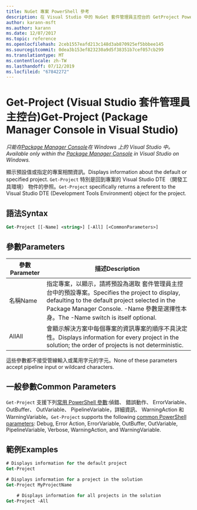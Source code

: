 ```yaml
---
title: NuGet 專案 PowerShell 參考
description: 在 Visual Studio 中的 NuGet 套件管理員主控台的 GetProject PowerShell 命令參考。
author: karann-msft
ms.author: karann
ms.date: 12/07/2017
ms.topic: reference
ms.openlocfilehash: 2ceb1557eafd213c148d3ab870925ef5bbbee145
ms.sourcegitcommit: 0dea3b153ef823230a9d5f38351b7cef057cb299
ms.translationtype: MT
ms.contentlocale: zh-TW
ms.lasthandoff: 07/12/2019
ms.locfileid: "67842272"
---
```

# <a name="get-project-package-manager-console-in-visual-studio"></a><span data-ttu-id="939a7-103">Get-Project (Visual Studio 套件管理員主控台)</span><span class="sxs-lookup"><span data-stu-id="939a7-103">Get-Project (Package Manager Console in Visual Studio)</span></span>

<span data-ttu-id="939a7-104">*只能在[Package Manager Console](package-manager-console.md)在 Windows 上的 Visual Studio 中。*</span><span class="sxs-lookup"><span data-stu-id="939a7-104">*Available only within the [Package Manager Console](package-manager-console.md) in Visual Studio on Windows.*</span></span>

<span data-ttu-id="939a7-105">顯示預設值或指定的專案相關資訊。</span><span class="sxs-lookup"><span data-stu-id="939a7-105">Displays information about the default or specified project.</span></span> <span data-ttu-id="939a7-106">`Get-Project` 特別是回到專案的 Visual Studio DTE （開發工具環境） 物件的參照。</span><span class="sxs-lookup"><span data-stu-id="939a7-106">`Get-Project` specifically returns a referent to the Visual Studio DTE (Development Tools Environment) object for the project.</span></span>

## <a name="syntax"></a><span data-ttu-id="939a7-107">語法</span><span class="sxs-lookup"><span data-stu-id="939a7-107">Syntax</span></span>

```ps
Get-Project [[-Name] <string>] [-All] [<CommonParameters>]
```

## <a name="parameters"></a><span data-ttu-id="939a7-108">參數</span><span class="sxs-lookup"><span data-stu-id="939a7-108">Parameters</span></span>

| <span data-ttu-id="939a7-109">參數</span><span class="sxs-lookup"><span data-stu-id="939a7-109">Parameter</span></span> | <span data-ttu-id="939a7-110">描述</span><span class="sxs-lookup"><span data-stu-id="939a7-110">Description</span></span> |
| --- | --- |
| <span data-ttu-id="939a7-111">名稱</span><span class="sxs-lookup"><span data-stu-id="939a7-111">Name</span></span> | <span data-ttu-id="939a7-112">指定專案，以顯示，請將預設為選取 套件管理員主控台中的預設專案。</span><span class="sxs-lookup"><span data-stu-id="939a7-112">Specifies the project to display, defaulting to the default project selected in the Package Manager Console.</span></span> <span data-ttu-id="939a7-113">-Name 參數是選擇性本身。</span><span class="sxs-lookup"><span data-stu-id="939a7-113">The -Name switch is itself optional.</span></span> |
| <span data-ttu-id="939a7-114">All</span><span class="sxs-lookup"><span data-stu-id="939a7-114">All</span></span> | <span data-ttu-id="939a7-115">會顯示解決方案中每個專案的資訊專案的順序不具決定性。</span><span class="sxs-lookup"><span data-stu-id="939a7-115">Displays information for every project in the solution; the order of projects is not deterministic.</span></span> |

<span data-ttu-id="939a7-116">這些參數都不接受管線輸入或萬用字元的字元。</span><span class="sxs-lookup"><span data-stu-id="939a7-116">None of these parameters accept pipeline input or wildcard characters.</span></span>

## <a name="common-parameters"></a><span data-ttu-id="939a7-117">一般參數</span><span class="sxs-lookup"><span data-stu-id="939a7-117">Common Parameters</span></span>

<span data-ttu-id="939a7-118">`Get-Project` 支援下列[常用 PowerShell 參數](http://go.microsoft.com/fwlink/?LinkID=113216):偵錯、 錯誤動作、 ErrorVariable、 OutBuffer、 OutVariable、 PipelineVariable，詳細資訊、 WarningAction 和 WarningVariable。</span><span class="sxs-lookup"><span data-stu-id="939a7-118">`Get-Project` supports the following [common PowerShell parameters](http://go.microsoft.com/fwlink/?LinkID=113216): Debug, Error Action, ErrorVariable, OutBuffer, OutVariable, PipelineVariable, Verbose, WarningAction, and WarningVariable.</span></span>

## <a name="examples"></a><span data-ttu-id="939a7-119">範例</span><span class="sxs-lookup"><span data-stu-id="939a7-119">Examples</span></span>

```ps
# Displays information for the default project
Get-Project

# Displays information for a project in the solution
Get-Project MyProjectName

    # Displays information for all projects in the solution
Get-Project -All
```
